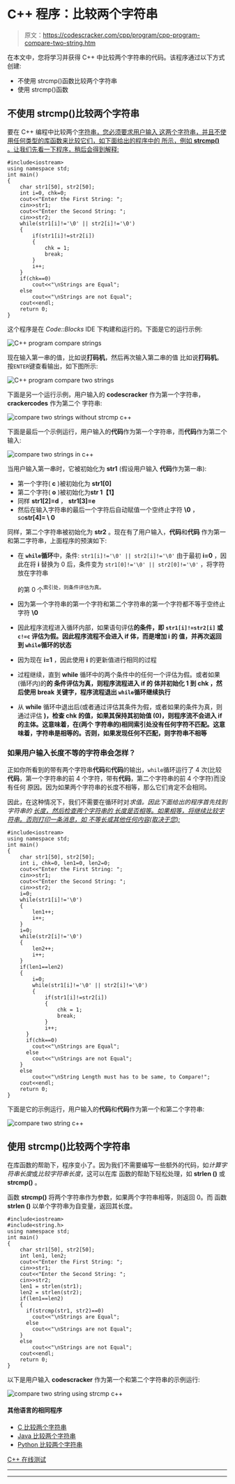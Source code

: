 # C++ 程序：比较两个字符串

> 原文：<https://codescracker.com/cpp/program/cpp-program-compare-two-string.htm>

在本文中，您将学习并获得 C++ 中比较两个字符串的代码。该程序通过以下方式创建:

*   不使用 strcmp()函数比较两个字符串
*   使用 strcmp()函数

## 不使用 strcmp()比较两个字符串

要在 C++ 编程中比较两个[字符串，您必须要求用户输入 这两个字符串，并且不使用任何类型的库函数来比较它们，如下面给出的程序中的 所示，例如 **strcmp()** 。让我们先看一下程序，稍后会得到解释:](/cpp/cpp-strings.htm)

```
#include<iostream>
using namespace std;
int main()
{
    char str1[50], str2[50];
    int i=0, chk=0;
    cout<<"Enter the First String: ";
    cin>>str1;
    cout<<"Enter the Second String: ";
    cin>>str2;
    while(str1[i]!='\0' || str2[i]!='\0')
    {
        if(str1[i]!=str2[i])
        {
            chk = 1;
            break;
        }
        i++;
    }
    if(chk==0)
        cout<<"\nStrings are Equal";
    else
        cout<<"\nStrings are not Equal";
    cout<<endl;
    return 0;
}
```

这个程序是在 *Code::Blocks* IDE 下构建和运行的。下面是它的运行示例:

![C++ program compare strings](img/9ab444325bffd43aa9991fb3f8cbd37d.png)

现在输入第一串的值，比如说**打码机**，然后再次输入第二串的值 比如说**打码机**。按`ENTER`键查看输出，如下图所示:

![C++ program compare two strings](img/4db3b2044aebe41220e12a6816648e21.png)

下面是另一个运行示例，用户输入的 **codescracker** 作为第一个字符串， **crackercodes** 作为第二个 字符串:

![compare two strings without strcmp c++](img/ca072a95460e79cca438530208390ce1.png)

下面是最后一个示例运行，用户输入的**代码**作为第一个字符串，而**代码**作为第二个输入:

![compare two strings in c++](img/b7ec2ae8959c74b97917fabef5f691c1.png)

当用户输入第一串时，它被初始化为 **str1** (假设用户输入 **代码**作为第一串):

*   第一个字符( **c** )被初始化为 **str1[0]**
*   第二个字符( **o** )被初始化为**str 1【1】**
*   同样 **str1[2]=d** ， **str1[3]=e**
*   然后在输入字符串的最后一个字符后自动赋值一个空终止字符 **\0** ， so**str[4]= \ 0**

同样，第二个字符串被初始化为 **str2** 。现在有了用户输入，**代码**和**代码** 作为第一和第二字符串，上面程序的预演如下:

*   在 **`while`循环**中，条件:
    `str1[i]!='\0' || str2[i]!='\0'`
    由于最初 **i=0** ，因此在将 **i** 替换为 0 后，条件变为
    `str1[0]!='\0' || str2[0]!='\0'`
    ，将字符放在字符串

    的第 0 个<sup>索引处，则条件评估为真。</sup>
*   因为第一个字符串的第一个字符和第二个字符串的第一个字符都不等于空终止字符 **\0**
*   因此程序流程进入循环内部，如果语句评估**的条件，即
    `str1[i]!=str2[i]`
    或
    `c!=c`
    评估为假。因此程序流程不会进入 **if** 体，而是增加 **i** 的 值，并再次返回到 **`while`循环**的状态**
*   因为现在 **i=1** ，因此使用 **i** 的更新值进行相同的过程
*   过程继续，直到 **while** 循环中的两个条件中的任何一个评估为假。或者如果(循环内)的**的 条件评估为真，则程序流程进入 **if** 的 体并初始化 **1** 到 **chk** ，然后使用 **break** 关键字，程序流程退出 **`while`循环**继续执行**
*   从 **while** 循环中退出后(或者通过评估其条件为假，或者如果的条件为真，则通过评估 **)，检查 **chk** 的值，如果其保持其初始值 (0)，则程序流不会进入 **if** 的主体。这意味着，在(两个 字符串的)相同索引处没有任何字符不匹配。这意味着，字符串是相等的。否则，如果发现任何不匹配，则字符串不相等**

### 如果用户输入长度不等的字符串会怎样？

正如你所看到的带有两个字符串**代码**和**代码**的输出，`while`循环运行了 4 次(比较 **代码**，第一个字符串的前 4 个字符，带有**代码**，第二个字符串的前 4 个字符)而没有任何 原因。因为如果两个字符串的长度不相等，那么它们肯定不会相同。

因此，在这种情况下，我们不需要在循环时对*求值。因此下面给出的程序首先找到字符串的 [长度，然后检查两个字符串的 长度是否相等。如果相等，将继续比较字符串。否则打印一条消息，如 不等长或其他任何内容(取决于您):](/cpp/program/cpp-program-find-length-of-string.htm)*

```
#include<iostream>
using namespace std;
int main()
{
    char str1[50], str2[50];
    int i, chk=0, len1=0, len2=0;
    cout<<"Enter the First String: ";
    cin>>str1;
    cout<<"Enter the Second String: ";
    cin>>str2;
    i=0;
    while(str1[i]!='\0')
    {
        len1++;
        i++;
    }
    i=0;
    while(str2[i]!='\0')
    {
        len2++;
        i++;
    }
    if(len1==len2)
    {
        i=0;
        while(str1[i]!='\0' || str2[i]!='\0')
        {
            if(str1[i]!=str2[i])
            {
                chk = 1;
                break;
            }
            i++;
      }
      if(chk==0)
        cout<<"\nStrings are Equal";
      else
        cout<<"\nStrings are not Equal";
    }
    else
        cout<<"\nString Length must has to be same, to Compare!";
    cout<<endl;
    return 0;
}
```

下面是它的示例运行，用户输入的**代码**和**代码**作为第一个和第二个字符串:

![compare two string c++](img/f6b4baa7fa807f053ce03eb72657fcdd.png)

## 使用 strcmp()比较两个字符串

在库函数的帮助下，程序变小了。因为我们不需要编写一些额外的代码，如*计算字符串长度*或*比较字符串长度*，这可以在库 函数的帮助下轻松处理，如 **strlen ()** 或 **strcmp()** 。

函数 **strcmp()** 将两个字符串作为参数，如果两个字符串相等，则返回 0。而 函数 **strlen ()** 以单个字符串为自变量，返回其长度。

```
#include<iostream>
#include<string.h>
using namespace std;
int main()
{
    char str1[50], str2[50];
    int len1, len2;
    cout<<"Enter the First String: ";
    cin>>str1;
    cout<<"Enter the Second String: ";
    cin>>str2;
    len1 = strlen(str1);
    len2 = strlen(str2);
    if(len1==len2)
    {
      if(strcmp(str1, str2)==0)
        cout<<"\nStrings are Equal";
      else
        cout<<"\nStrings are not Equal";
    }
    else
        cout<<"\nStrings are not Equal";
    cout<<endl;
    return 0;
}
```

以下是用户输入 **codescracker** 作为第一个和第二个字符串的示例运行:

![compare two string using strcmp c++](img/b12c00935b66f7f6d4487152be9b2e0a.png)

#### 其他语言的相同程序

*   [C 比较两个字符串](/c/program/c-program-compare-two-string.htm)
*   [Java 比较两个字符串](/java/program/java-program-compare-two-string.htm)
*   [Python 比较两个字符串](/python/program/python-program-compare-two-strings.htm)

[C++ 在线测试](/exam/showtest.php?subid=3)

* * *

* * *